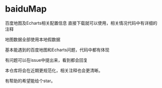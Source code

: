# baiduMap
百度地图及Echarts相关配置信息
直接下载就可以使用，相关情况代码中有详细的注释

地图数据全部使用本地假数据

基本能遇到的百度地图和Echarts问题，代码中都有体现

有问题可以在issue中提出来，看到都会回复

本仓库将会在近期更规范化，相关注释也会更清晰。

有帮助的希望能给个star。
